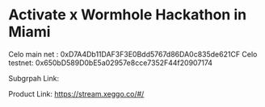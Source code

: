 # Activate x Wormhole Hackathon in Miami



Celo main net : 0xD7A4Db11DAF3F3E0Bdd5767d86DA0c835de621CF
Celo testnet: 0x650bD589D0bE5a02957e8cce7352F44f20907174

Subgrpah Link:


Product Link: https://stream.xeggo.co/#/
